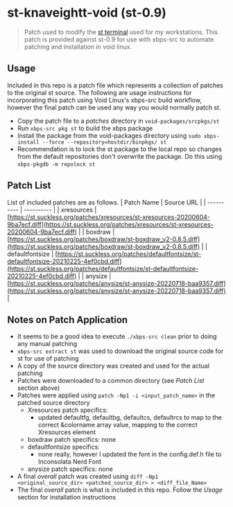 # st-knaveightt-void (st-0.9)
> Patch used to modify the [st terminal](https://st.suckless.org) used for my workstations. This patch is provided against st-0.9 for use with xbps-src to automate patching and installation in void linux.

## Usage 
Included in this repo is a patch file which represents a collection of patches to the original st source. The following are usage instructions for incorporating this patch using Void Linux's xbps-src build workflow, however the final patch can be used any way you would normally patch st. 
- Copy the patch file to a *patches* directory in `void-packages/srcpkgs/st` 
- Run `xbps-src pkg st` to build the xbps package
- Install the package from the void-packages directory using `sudo xbps-install --force --repository=hostdir/binpkgs/ st`
- Recommendation is to lock the st package to the local repo so changes from the default repositories don't overwrite the package. Do this using `xbps-pkgdb -m repolock st`

## Patch List
List of included patches are as follows.
| Patch Name | Source URL |
| ---------- | ---------- |
| xresources | [https://st.suckless.org/patches/xresources/st-xresources-20200604-9ba7ecf.diff](https://st.suckless.org/patches/xresources/st-xresources-20200604-9ba7ecf.diff) |
| boxdraw    | [https://st.suckless.org/patches/boxdraw/st-boxdraw_v2-0.8.5.diff](https://st.suckless.org/patches/boxdraw/st-boxdraw_v2-0.8.5.diff) |
| defaultfontsize | [https://st.suckless.org/patches/defaultfontsize/st-defaultfontsize-20210225-4ef0cbd.diff](https://st.suckless.org/patches/defaultfontsize/st-defaultfontsize-20210225-4ef0cbd.diff) |
| anysize | [https://st.suckless.org/patches/anysize/st-anysize-20220718-baa9357.diff](https://st.suckless.org/patches/anysize/st-anysize-20220718-baa9357.diff) |

## Notes on Patch Application
- It seems to be a good idea to execute `./xbps-src clean` prior to doing any manual patching
- `xbps-src extract st` was used to download the original source code for st for use of patching
- A copy of the source directory was created and used for the actual patching
- Patches were downloaded to a common directory (see *Patch List* section above)
- Patches were applied using `patch -Np1 -i <input_patch_name>` in the patched source directory
	- Xresources patch specifics:
		- updated defaultfg, defaultbg, defaultcs, defaultrcs to map to the correct 
		  &colorname array value, mapping to the correct Xresources element
	- boxdraw patch specifics: none
	- defaultfontsize specifics:
		- none really, however I updated the font in the config.def.h file to Inconsolata Nerd Font
	- anysize patch specifics: none
- A final *overall* patch was created using `diff -Np1 <original_source_dir> <patched_source_dir> > <diff_file_Name>`
- The final *overall* patch is what is included in this repo. Follow the *Usage* section for installation instructions
